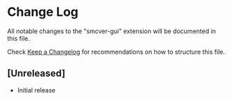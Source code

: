 # Change Log

All notable changes to the "smcver-gui" extension will be documented in this file.

Check [Keep a Changelog](http://keepachangelog.com/) for recommendations on how to structure this file.

## [Unreleased]

- Initial release